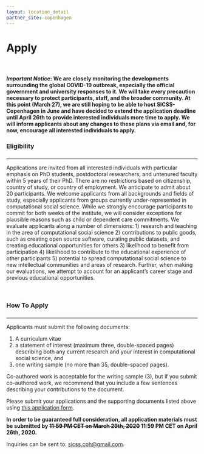 ```yaml
---
layout: location_detail
partner_site: copenhagen
---
```


<h1 class="display-4">Apply</h1>
<br />

#### _Important Notice_: We are closely monitoring the developments surrounding the global COVID-19 outbreak, especially the official government and university responses to it. We will take every precaution necessary to protect participants, staff, and the broader community. At this point (March 27), we are still hoping to be able to host SICSS-Copenhagen in June and have decided to extend the application deadline until April 26th to provide interested individuals more time to apply. We will inform applicants about any changes to these plans via email and, for now, encourage all interested individuals to apply.

### Eligibility
### <a name="eligibility"></a>

---

Applications are invited from all interested individuals with particular emphasis on PhD students, postdoctoral researchers, and untenured faculty within 5 years of their PhD. There are no restrictions based on citizenship, country of study, or country of employment.  We anticipate to admit about 20 participants. We welcome applicants from all backgrounds and fields of study, especially applicants from groups currently under-represented in computational social science. While we strongly encourage participants to commit for both weeks of the institute, we will consider exceptions for plausible reasons such as child or dependent care commitments. We evaluate applicants along a number of dimensions: 1) research and teaching in the area of computational social science 2) contributions to public goods, such as creating open source software, curating public datasets, and creating educational opportunities for others 3) likelihood to benefit from participation 4) likelihood to contribute to the educational experience of other participants 5) potential to spread computational social science to new intellectual communities and areas of research. Further, when making our evaluations, we attempt to account for an applicant’s career stage and previous educational opportunities.

<br />

### How To Apply
### <a name="how_to_apply"></a>

---

Applicants must submit the following documents: 

   1. A curriculum vitae
   2. a statement of interest (maximum three, double-spaced pages) describing both any current research and your interest in computational social science, and
   3. one writing sample (no more than 35, double-spaced pages).
    
Co-authored work is acceptable for the writing sample (3), but if you submit co-authored work, we recommend that you include a few sentences describing your contributions to the document.
    
Please submit your applications and the supporting documents listed above using [this application form](https://forms.gle/QYcNoA363roH3uxu7).

**In order to be guaranteed full consideration, all application materials must be submitted by ~~11:59 PM CET on March 29th, 2020~~ 11:59 PM CET on April 26th, 2020.**  

Inquiries can be sent to: sicss.cph@gmail.com.

